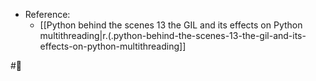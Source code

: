 

- Reference:
  - [[Python behind the scenes 13 the GIL and its effects on Python multithreading|r.(.python-behind-the-scenes-13-the-gil-and-its-effects-on-python-multithreading]]

#🌱️
